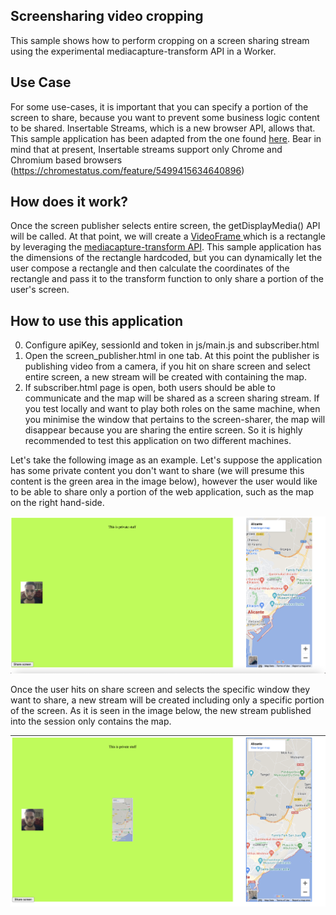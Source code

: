 ## Screensharing video cropping

This sample shows how to perform cropping on a screen sharing stream using the experimental mediacapture-transform API in a Worker.

## Use Case

For some use-cases, it is important that you can specify a portion of the screen to share, because you want to prevent some business logic content to be shared. Insertable Streams, which is a new browser API, allows that. This sample application has been adapted from the one found [here](https://webrtc.github.io/samples/). Bear in mind that at present, Insertable streams support only Chrome and Chromium based browsers (https://chromestatus.com/feature/5499415634640896)

## How does it work?

Once the screen publisher selects entire screen, the getDisplayMedia() API will be called. At that point, we will create a [VideoFrame ](https://developer.mozilla.org/en-US/docs/Web/API/VideoFrame) which is a rectangle by leveraging the [mediacapture-transform API](https://github.com/w3c/mediacapture-transform). This sample application has the dimensions of the rectangle hardcoded, but you can dynamically let the user compose a rectangle and then calculate the coordinates of the rectangle and pass it to the transform function to only share a portion of the user's screen.

## How to use this application

0. Configure apiKey, sessionId and token in js/main.js and subscriber.html
1. Open the screen_publisher.html in one tab. At this point the publisher is publishing video from a camera, if you hit on share screen and select entire screen, a new stream will be created with containing the map.
2. If subscriber.html page is open, both users should be able to communicate and the map will be shared as a screen sharing stream. If you test locally and want to play both roles on the same machine, when you minimise the window that pertains to the screen-sharer, the map will disappear because you are sharing the entire screen. So it is highly recommended to test this application on two different machines.

Let's take the following image as an example. Let's suppose the application has some private content you don't want to share (we will presume this content is the green area in the image below), however the user would like to be able to share only a portion of the web application, such as the map on the right hand-side.

![Private screen](https://github.com/nexmo-se/videocropping-insertable-streams/blob/main/images/private_screen.png?raw=true)

Once the user hits on share screen and selects the specific window they want to share, a new stream will be created including only a specific portion of the screen. As it is seen in the image below, the new stream published into the session only contains the map.

![Stream shared](https://github.com/nexmo-se/videocropping-insertable-streams/blob/main/images/private_screen_sharing.png?raw=true)
